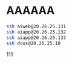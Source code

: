 # AAAAAA
```bash
ssh aiweb@20.26.25.131
ssh aiapp@20.26.25.132
ssh aiapp@20.26.25.133
ssh dcos@20.26.25.10
```



111